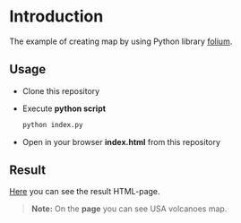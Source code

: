 # Introduction
The example of creating map by using Python library [folium](https://python-visualization.github.io/folium/).

## Usage
*   Clone this repository

*   Execute **python script**
    ```bash
    python index.py
    ```
  
*   Open in your browser **index.html** from this repository

## Result
[Here](https://mezgoodle.github.io/PythonMap/) you can see the result HTML-page. 
> **Note:** On the **page** you can see USA volcanoes map.

